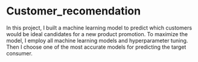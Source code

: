 # Customer_recomendation
In this project, I built a machine learning model to predict which customers would be ideal candidates for a new product promotion. To maximize the model, I employ all machine learning models and hyperparameter tuning. Then I choose one of the most accurate models for predicting the target consumer.
